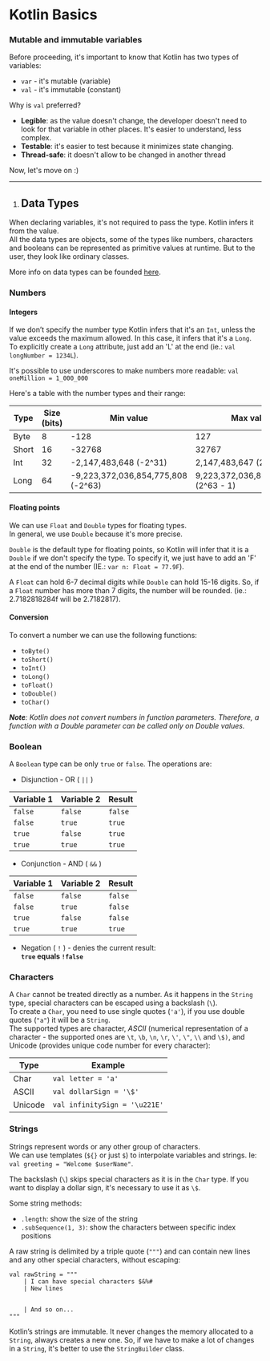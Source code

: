 # Kotlin Basics

### Mutable and immutable variables

Before proceeding, it's important to know that Kotlin has two types of variables:

* `var` - it's mutable (variable)
* `val` - it's immutable (constant)

Why is `val` preferred?

* **Legible**: as the value doesn't change, the developer doesn't need to look for that variable in other places. It's easier to understand, less complex.
* **Testable**: it's easier to test because it minimizes state changing.
* **Thread-safe**: it doesn't allow to be changed in another thread

Now, let's move on :)

---

1. ## Data Types

When declaring variables, it's not required to pass the type. Kotlin infers it from the value.   
All the data types are objects, some of the types like numbers, characters and booleans can be represented as primitive values at runtime. But to the user, they look like ordinary classes.

More info on data types can be founded [here](https://kotlinlang.org/docs/reference/basic-types.html).

### Numbers

#### Integers

If we don’t specify the number type Kotlin infers that it's an `Int`, unless the value exceeds the maximum allowed. In this case, it infers that it's a `Long`.   
To explicitly create a `Long` attribute, just add an 'L' at the end (ie.: `val longNumber = 1234L`).   

It's possible to use underscores to make numbers more readable:
`val oneMillion = 1_000_000`

Here's a table with the number types and their range:

| Type | Size (bits) | Min value | Max value |
| --- | --- | --- | --- |
| Byte | 8 | -128 | 127 |
| Short | 16 | -32768 | 32767 |
| Int | 32 | -2,147,483,648 (-2^31) | 2,147,483,647 (2^31 - 1) |
| Long | 64 | -9,223,372,036,854,775,808 (-2^63) | 9,223,372,036,854,775,807 (2^63 - 1) |

#### Floating points

We can use `Float` and `Double` types for floating types.   
In general, we use `Double` because it's more precise.   

`Double` is the default type for floating points, so Kotlin will infer that it is a `Double` if we don't specify the type. 
To specify it, we just have to add an 'F' at the end of the number (IE.: `var n: Float = 77.9F`).   

A `Float` can hold 6-7 decimal digits while `Double` can hold 15-16 digits. So, if a `Float` number has more than 7 digits, the number will be rounded. (ie.: 2.7182818284f will be 2.7182817).

#### Conversion

To convert a number we can use the following functions:

* `toByte()`
* `toShort()`
* `toInt()`
* `toLong()`
* `toFloat()`
* `toDouble()`
* `toChar()`

***Note**: Kotlin does not convert numbers in function parameters. Therefore, a function with a Double parameter can be called only on Double values.*

### Boolean

A `Boolean` type can be only `true` or `false`. The operations are:  

* Disjunction - OR ( `||` )

| Variable 1 | Variable 2 | Result |
| --- | --- | --- |
| `false` | `false` | `false` |
| `false` | `true` | `true` |
| `true` | `false` | `true` |
| `true` | `true` | `true` |

* Conjunction - AND ( `&&` )

| Variable 1 | Variable 2 | Result |
| --- | --- | --- |
| `false` | `false` | `false` |
| `false` | `true` | `false` |
| `true` | `false` | `false` |
| `true` | `true` | `true` |

* Negation ( `!` ) - denies the current result:   
**`true` equals `!false`**

### Characters

A `Char` cannot be treated directly as a number. As it happens in the `String` type, special characters can be escaped using a backslash (`\`).    
To create a `Char`, you need to use single quotes (`'a'`), if you use double quotes (`"a"`) it will be a `String`.   
The supported types are character, *ASCII* (numerical representation of a character - the supported ones are `\t`, `\b`, `\n`, `\r`, `\'`, `\"`, `\\` and `\$)`, and Unicode (provides unique code number for every character):

| Type | Example |
| --- | --- |
| Char | `val letter = 'a'` |
| ASCII | `val dollarSign = '\$'` |
| Unicode | `val infinitySign = '\u221E'` |

### Strings

Strings represent words or any other group of characters.   
We can use templates (`${}` or just `$`) to interpolate variables and strings. Ie: `val greeting = "Welcome $userName"`.   

The backslash (`\`) skips special characters as it is in the `Char` type. If you want to display a dollar sign, it's necessary to use it as `\$`.    

Some string methods:
* `.length`: show the size of the string
* `.subSequence(1, 3)`: show the characters between specific index positions   

A raw string is delimited by a triple quote (`"""`) and can contain new lines and any other special characters, without escaping:
```
val rawString = """
    | I can have special characters $&%#
    | New lines
    
    
    | And so on...
"""
```

Kotlin’s strings are immutable. It never changes the memory allocated to a `String`, always creates a new one.
So, if we have to make a lot of changes in a `String`, it's better to use the `StringBuilder` class.


